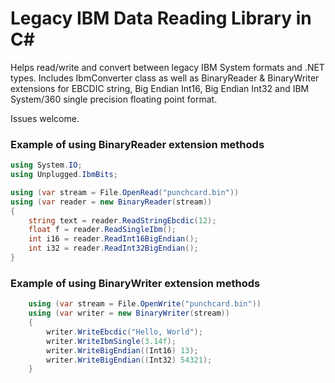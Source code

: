 # Legacy IBM Data Reading Library in C# #

Helps read/write and convert between legacy IBM System formats and .NET types. 
Includes IbmConverter class as well as BinaryReader & BinaryWriter extensions 
for EBCDIC string, Big Endian Int16, Big Endian Int32 and 
IBM System/360 single precision floating point format.

Issues welcome.

### Example of using BinaryReader extension methods

```C#
using System.IO;
using Unplugged.IbmBits;
```

```C#
using (var stream = File.OpenRead("punchcard.bin"))
using (var reader = new BinaryReader(stream))
{
    string text = reader.ReadStringEbcdic(12);
    float f = reader.ReadSingleIbm();
    int i16 = reader.ReadInt16BigEndian();
    int i32 = reader.ReadInt32BigEndian();
}
```

### Example of using BinaryWriter extension methods

```C#
    using (var stream = File.OpenWrite("punchcard.bin"))
    using (var writer = new BinaryWriter(stream))
    {
        writer.WriteEbcdic("Hello, World");
        writer.WriteIbmSingle(3.14f);
        writer.WriteBigEndian((Int16) 13);
        writer.WriteBigEndian((Int32) 54321);
    }
```

